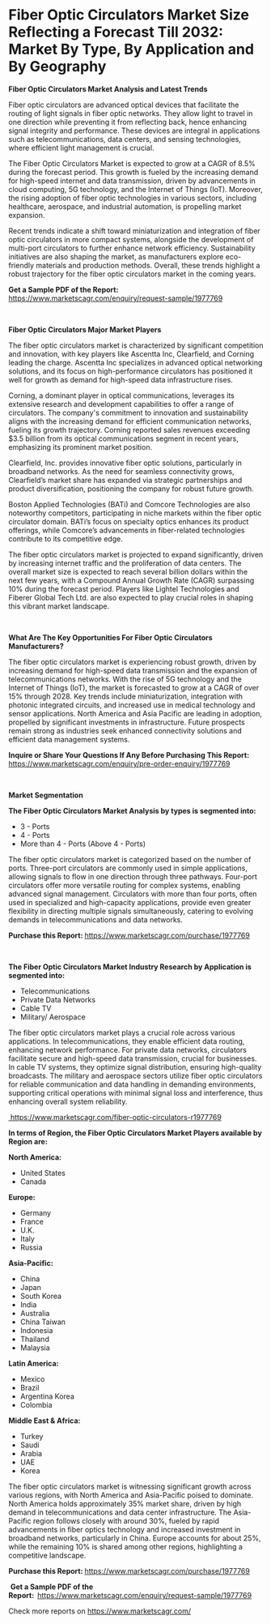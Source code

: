 <p><h1>Fiber Optic Circulators Market Size Reflecting a Forecast Till 2032: Market By Type, By Application and By Geography</h1></p><p><strong>Fiber Optic Circulators Market Analysis and Latest Trends</strong></p>
<p><p>Fiber optic circulators are advanced optical devices that facilitate the routing of light signals in fiber optic networks. They allow light to travel in one direction while preventing it from reflecting back, hence enhancing signal integrity and performance. These devices are integral in applications such as telecommunications, data centers, and sensing technologies, where efficient light management is crucial. </p><p>The Fiber Optic Circulators Market is expected to grow at a CAGR of 8.5% during the forecast period. This growth is fueled by the increasing demand for high-speed internet and data transmission, driven by advancements in cloud computing, 5G technology, and the Internet of Things (IoT). Moreover, the rising adoption of fiber optic technologies in various sectors, including healthcare, aerospace, and industrial automation, is propelling market expansion. </p><p>Recent trends indicate a shift toward miniaturization and integration of fiber optic circulators in more compact systems, alongside the development of multi-port circulators to further enhance network efficiency. Sustainability initiatives are also shaping the market, as manufacturers explore eco-friendly materials and production methods. Overall, these trends highlight a robust trajectory for the fiber optic circulators market in the coming years.</p></p>
<p><strong>Get a Sample PDF of the Report:&nbsp;</strong> <a href="https://www.marketscagr.com/enquiry/request-sample/1977769?utm_campaign=1920&utm_medium=2&utm_source=Github&utm_content=ia&utm_term=11022025&utm_id=fiber-optic-circulators">https://www.marketscagr.com/enquiry/request-sample/1977769</a></p>
<p>&nbsp;</p>
<p><strong>Fiber Optic Circulators Major Market Players</strong></p>
<p><p>The fiber optic circulators market is characterized by significant competition and innovation, with key players like Ascentta Inc, Clearfield, and Corning leading the charge. Ascentta Inc specializes in advanced optical networking solutions, and its focus on high-performance circulators has positioned it well for growth as demand for high-speed data infrastructure rises.</p><p>Corning, a dominant player in optical communications, leverages its extensive research and development capabilities to offer a range of circulators. The company's commitment to innovation and sustainability aligns with the increasing demand for efficient communication networks, fueling its growth trajectory. Corning reported sales revenues exceeding $3.5 billion from its optical communications segment in recent years, emphasizing its prominent market position.</p><p>Clearfield, Inc. provides innovative fiber optic solutions, particularly in broadband networks. As the need for seamless connectivity grows, Clearfield’s market share has expanded via strategic partnerships and product diversification, positioning the company for robust future growth.</p><p>Boston Applied Technologies (BATi) and Comcore Technologies are also noteworthy competitors, participating in niche markets within the fiber optic circulator domain. BATi’s focus on specialty optics enhances its product offerings, while Comcore’s advancements in fiber-related technologies contribute to its competitive edge.</p><p>The fiber optic circulators market is projected to expand significantly, driven by increasing internet traffic and the proliferation of data centers. The overall market size is expected to reach several billion dollars within the next few years, with a Compound Annual Growth Rate (CAGR) surpassing 10% during the forecast period. Players like Lightel Technologies and Fiberer Global Tech Ltd. are also expected to play crucial roles in shaping this vibrant market landscape.</p></p>
<p>&nbsp;</p>
<p><strong>What Are The Key Opportunities For Fiber Optic Circulators Manufacturers?</strong></p>
<p><p>The fiber optic circulators market is experiencing robust growth, driven by increasing demand for high-speed data transmission and the expansion of telecommunications networks. With the rise of 5G technology and the Internet of Things (IoT), the market is forecasted to grow at a CAGR of over 15% through 2028. Key trends include miniaturization, integration with photonic integrated circuits, and increased use in medical technology and sensor applications. North America and Asia Pacific are leading in adoption, propelled by significant investments in infrastructure. Future prospects remain strong as industries seek enhanced connectivity solutions and efficient data management systems.</p></p>
<p><strong>Inquire or Share Your Questions If Any Before Purchasing This Report:</strong> <a href="https://www.marketscagr.com/enquiry/pre-order-enquiry/1977769?utm_campaign=1920&utm_medium=2&utm_source=Github&utm_content=ia&utm_term=11022025&utm_id=fiber-optic-circulators">https://www.marketscagr.com/enquiry/pre-order-enquiry/1977769</a></p>
<p>&nbsp;</p>
<p><strong>Market Segmentation</strong></p>
<p><strong>The Fiber Optic Circulators Market Analysis by types is segmented into:</strong></p>
<p><ul><li>3 - Ports</li><li>4 - Ports</li><li>More than 4 - Ports (Above 4 - Ports)</li></ul></p>
<p><p>The fiber optic circulators market is categorized based on the number of ports. Three-port circulators are commonly used in simple applications, allowing signals to flow in one direction through three pathways. Four-port circulators offer more versatile routing for complex systems, enabling advanced signal management. Circulators with more than four ports, often used in specialized and high-capacity applications, provide even greater flexibility in directing multiple signals simultaneously, catering to evolving demands in telecommunications and data networks.</p></p>
<p><strong>Purchase this Report:&nbsp;</strong><a href="https://www.marketscagr.com/purchase/1977769?utm_campaign=1920&utm_medium=2&utm_source=Github&utm_content=ia&utm_term=11022025&utm_id=fiber-optic-circulators">https://www.marketscagr.com/purchase/1977769</a></p>
<p>&nbsp;</p>
<p><strong>The Fiber Optic Circulators Market Industry Research by Application is segmented into:</strong></p>
<p><ul><li>Telecommunications</li><li>Private Data Networks</li><li>Cable TV</li><li>Military/ Aerospace</li></ul></p>
<p><p>The fiber optic circulators market plays a crucial role across various applications. In telecommunications, they enable efficient data routing, enhancing network performance. For private data networks, circulators facilitate secure and high-speed data transmission, crucial for businesses. In cable TV systems, they optimize signal distribution, ensuring high-quality broadcasts. The military and aerospace sectors utilize fiber optic circulators for reliable communication and data handling in demanding environments, supporting critical operations with minimal signal loss and interference, thus enhancing overall system reliability.</p></p>
<p><a href="https://www.marketscagr.com/fiber-optic-circulators-r1977769?utm_campaign=1920&utm_medium=2&utm_source=Github&utm_content=ia&utm_term=11022025&utm_id=fiber-optic-circulators">&nbsp;https://www.marketscagr.com/fiber-optic-circulators-r1977769</a></p>
<p><strong>In terms of Region, the Fiber Optic Circulators Market Players available by Region are:</strong></p>
<p>
    <p> <strong> North America: </strong>
        <ul>
            <li>United States</li>
            <li>Canada</li>
        </ul>
        </p> 
    <p> <strong> Europe: </strong>
        <ul>
            <li>Germany</li>
            <li>France</li>
            <li>U.K.</li>
            <li>Italy</li>
            <li>Russia</li>
        </ul>
        </p> 
    <p> <strong> Asia-Pacific: </strong>
        <ul>
            <li>China</li>
            <li>Japan</li>
            <li>South Korea</li>
            <li>India</li>
            <li>Australia</li>
            <li>China Taiwan</li>
            <li>Indonesia</li>
            <li>Thailand</li>
            <li>Malaysia</li>
        </ul>
        </p> 
    <p> <strong> Latin America: </strong>
        <ul>
            <li>Mexico</li>
            <li>Brazil</li>
            <li>Argentina Korea</li>
            <li>Colombia</li>
        </ul>
        </p> 
    <p> <strong> Middle East & Africa: </strong>
        <ul>
            <li>Turkey</li>
            <li>Saudi</li>
            <li>Arabia</li>
            <li>UAE</li>
            <li>Korea</li>
        </ul>
    </p>
    </p>
<p><p>The fiber optic circulators market is witnessing significant growth across various regions, with North America and Asia-Pacific poised to dominate. North America holds approximately 35% market share, driven by high demand in telecommunications and data center infrastructure. The Asia-Pacific region follows closely with around 30%, fueled by rapid advancements in fiber optics technology and increased investment in broadband networks, particularly in China. Europe accounts for about 25%, while the remaining 10% is shared among other regions, highlighting a competitive landscape.</p></p>
<p><strong>Purchase this Report: </strong><a href="https://www.marketscagr.com/purchase/1977769?utm_campaign=1920&utm_medium=2&utm_source=Github&utm_content=ia&utm_term=11022025&utm_id=fiber-optic-circulators">https://www.marketscagr.com/purchase/1977769</a></p>
<p>&nbsp;<strong>Get a Sample PDF of the Report:&nbsp;&nbsp;</strong><a href="https://www.marketscagr.com/enquiry/request-sample/1977769?utm_campaign=1920&utm_medium=2&utm_source=Github&utm_content=ia&utm_term=11022025&utm_id=fiber-optic-circulators">https://www.marketscagr.com/enquiry/request-sample/1977769</a></p>
<p><strong></strong></p>
<p>Check more reports on <a href="https://www.marketscagr.com/?utm_campaign=1920&utm_medium=2&utm_source=Github&utm_content=ia&utm_term=11022025&utm_id=fiber-optic-circulators">https://www.marketscagr.com/</a></p>
